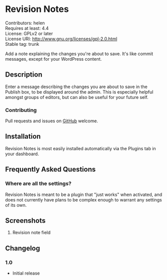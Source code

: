 # Revision Notes #
Contributors: helen  
Requires at least: 4.4  
License: GPLv2 or later  
License URI: http://www.gnu.org/licenses/gpl-2.0.html  
Stable tag: trunk  

Add a note explaining the changes you're about to save. It's like commit messages, except for your WordPress content.

## Description ##

Enter a message describing the changes you are about to save in the Publish box, to be displayed around the admin. This is especially helpful amongst groups of editors, but can also be useful for your future self.

### Contributing ###

Pull requests and issues on [GitHub](https://github.com/helenhousandi/revision-notes) welcome.

## Installation ##

Revision Notes is most easily installed automatically via the Plugins tab in your dashboard.

## Frequently Asked Questions ##

### Where are all the settings? ###

Revision Notes is meant to be a plugin that "just works" when activated, and does not currently have plans to be complex enough to warrant any settings of its own.

## Screenshots ##

1. Revision note field

## Changelog ##

### 1.0 ###
* Initial release
